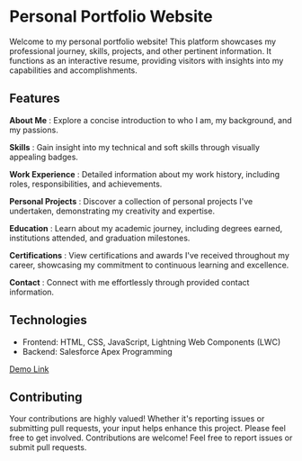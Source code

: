 # Personal Portfolio Website

Welcome to my personal portfolio website! This platform showcases my professional journey, skills, projects, and other pertinent information. It functions as an interactive resume, providing visitors with insights into my capabilities and accomplishments.

## Features
**About Me** :  Explore a concise introduction to who I am, my background, and my passions.

**Skills** : Gain insight into my technical and soft skills through visually appealing badges.

**Work Experience** : Detailed information about my work history, including roles, responsibilities, and achievements.

**Personal Projects** : Discover a collection of personal projects I've undertaken, demonstrating my creativity and expertise.

**Education** : Learn about my academic journey, including degrees earned, institutions attended, and graduation milestones.

**Certifications** : View certifications and awards I've received throughout my career, showcasing my commitment to continuous learning and excellence.

**Contact** :  Connect with me effortlessly through provided contact information.


## Technologies
- Frontend: HTML, CSS, JavaScript, Lightning Web Components (LWC)
- Backend: Salesforce Apex Programming

[Demo Link](https://rrootshell-3f-dev-ed.develop.my.site.com/portfoliovinay)

## Contributing
Your contributions are highly valued! Whether it's reporting issues or submitting pull requests, your input helps enhance this project. Please feel free to get involved.
Contributions are welcome! Feel free to report issues or submit pull requests.
